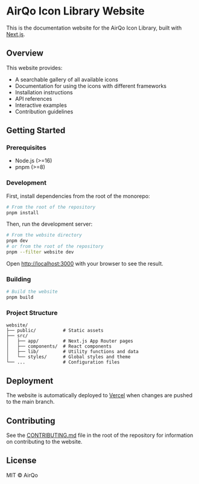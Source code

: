 # AirQo Icon Library Website

This is the documentation website for the AirQo Icon Library, built with [Next.js](https://nextjs.org).

## Overview

This website provides:

- A searchable gallery of all available icons
- Documentation for using the icons with different frameworks
- Installation instructions
- API references
- Interactive examples
- Contribution guidelines

## Getting Started

### Prerequisites

- Node.js (>=16)
- pnpm (>=8)

### Development

First, install dependencies from the root of the monorepo:

```bash
# From the root of the repository
pnpm install
```

Then, run the development server:

```bash
# From the website directory
pnpm dev
# or from the root of the repository
pnpm --filter website dev
```

Open [http://localhost:3000](http://localhost:3000) with your browser to see the result.

### Building

```bash
# Build the website
pnpm build
```

### Project Structure

```
website/
├── public/          # Static assets
├── src/
│   ├── app/         # Next.js App Router pages
│   ├── components/  # React components
│   ├── lib/         # Utility functions and data
│   └── styles/      # Global styles and theme
└── ...              # Configuration files
```

## Deployment

The website is automatically deployed to [Vercel](https://vercel.com) when changes are pushed to the main branch.

## Contributing

See the [CONTRIBUTING.md](../CONTRIBUTING.md) file in the root of the repository for information on contributing to the website.

## License

MIT © AirQo
